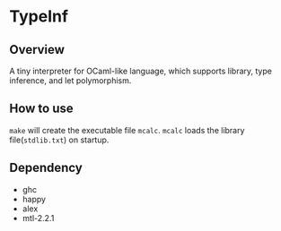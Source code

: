 # TypeInf
## Overview
A tiny interpreter for OCaml-like language, which supports library, type inference, and let polymorphism.

## How to use
`make` will create the executable file `mcalc`. `mcalc` loads the library file(`stdlib.txt`) on startup.
## Dependency
* ghc
* happy
* alex
* mtl-2.2.1
